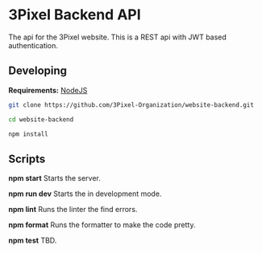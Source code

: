 # 3Pixel Backend API

The api for the 3Pixel website. This is a REST api with JWT based authentication.

## Developing

**Requirements:** [NodeJS](https://nodejs.org/)

```sh
git clone https://github.com/3Pixel-Organization/website-backend.git

cd website-backend

npm install
```

## Scripts

**npm start**  Starts the server.

**npm run dev**  Starts the in development mode.

**npm lint**  Runs the linter the find errors.

**npm format**  Runs the formatter to make the code pretty.

**npm test**  TBD.
